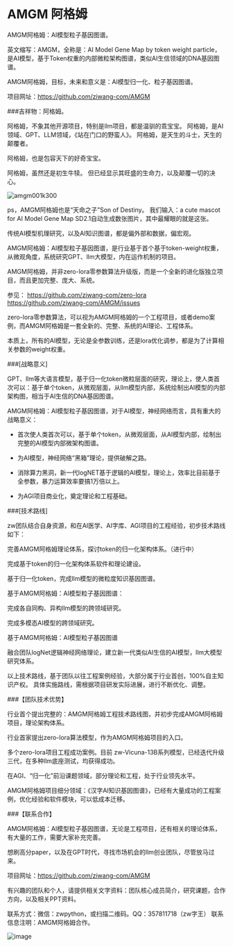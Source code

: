 # AMGM 阿格姆
AMGM阿格姆：AI模型粒子基因图谱。

英文缩写：AMGM，全称是：AI Model Gene Map by token weight particle，是AI模型，基于Token权重的内部微粒架构图谱，类似AI生信领域的DNA基因图谱。

AMGM阿格姆，目标，未来和意义是：AI模型归一化、粒子基因图谱。

项目网址：https://github.com/ziwang-com/AMGM

###吉祥物：阿格姆。

阿格姆，不象其他开源项目，特别是llm项目，都是温驯的乖宝宝。
阿格姆，是AI领域、GPT、LLM领域，《站在门口的野蛮人》。
阿格姆，是天生的斗士，天生的颠覆者。

阿格姆，也是包容天下的好奇宝宝。

阿格姆，虽然还是初生牛犊。
但已经显示其旺盛的生命力，以及颠覆一切的决心。

![amgm001k300](https://github.com/ziwang-com/AMGM/assets/11691791/5e1187ce-e359-4ee0-8d8f-c4599c2eb8fc)

ps，AMGM阿格姆也是“天命之子”Son of Destiny。
我们输入：a cute mascot for AI Model Gene Map
SD2.1自动生成数张图片，其中最耀眼的就是这张。



传统AI模型机理研究，以及AI知识图谱，都是偏外部和数据，偏宏观。

AMGM阿格姆：AI模型粒子基因图谱，是行业基于首个基于token-weight权重，从微观角度，系统研究GPT、llm大模型，内在运作机制的项目。

AMGM阿格姆，并非zero-lora零参数算法升级版，而是一个全新的进化版独立项目，而且更加完整、庞大、系统。

参见：	
https://github.com/ziwang-com/zero-lora
https://github.com/ziwang-com/AMGM/issues

zero-lora零参数算法，可以视为AMGM阿格姆的一个工程项目，或者demo案例，而AMGM阿格姆是一套全新的、完整、系统的AI理论、工程体系。

本质上，所有的AI模型，无论是全参数训练，还是lora优化调参，都是为了计算相关参数的weight权重。

###[战略意义]

GPT、llm等大语言模型，基于归一化token微粒层面的研究，理论上，使人类首次可以：基于单个token，从微观层面，从llm模型内部，系统绘制出AI模型的内部架构图，相当于AI生信的DNA基因图谱。

AMGM阿格姆：AI模型粒子基因图谱，对于AI模型，神经网络而言，具有重大的战略意义：

* 首次使人类首次可以，基于单个token，从微观层面，从AI模型内部，绘制出完整的AI模型内部微架构图谱。

* 为AI模型，神经网络“黑箱”理论，提供破解之路。

* 消除算力黑洞，新一代logNET基于逻辑的AI模型，理论上，效率比目前基于全参数，暴力运算效率要搞1万倍以上。

* 为AGI项目商业化，奠定理论和工程基础。



###[技术路线]

zw团队结合自身资源，和在AI医学、AI字库、AGI项目的工程经验，初步技术路线如下：

完善AMGM阿格姆理论体系，探讨token的归一化架构体系。（进行中）

完成基于token的归一化架构体系软件和理论建设。

基于归一化token，完成llm模型的微粒度知识基因图谱。

基于AMGM阿格姆：AI模型粒子基因图谱：

完成各自同构、异构llm模型的跨领域研究。

完成多模态AI模型的跨领域研究。

基于AMGM阿格姆：AI模型粒子基因图谱

融合团队logNet逻辑神经网络理论，建立新一代类似AI生信的AI模型，llm大模型研究体系。

以上技术路线，基于团队以往工程案例经验，大部分属于行业首创，100%自主知识产权。
具体实施路线，需根据项目研发实际进展，进行不断优化、调整。

###【团队技术优势】

 行业首个提出完整的：AMGM阿格姆工程技术路线图，并初步完成AMGM阿格姆项目，理论架构体系。

 行业首家提出zero-lora算法模型，作为AMGM阿格姆项目的入口。

 多个zero-lora项目工程成功案例。目前 zw-Vicuna-13B系列模型，已经迭代升级三代，在多种llm底座测试，均获得成功。

 在AGI、“归一化”前沿课题领域，部分理论和工程，处于行业领先水平。

AMGM阿格姆项目细分领域：《汉字AI知识基因图谱》，已经有大量成功的工程案例，优化经验和软件模块，可以低成本迁移。

###【联系合作】

AMGM阿格姆：AI模型粒子基因图谱，无论是工程项目，还有相关的理论体系，有大量的工作，需要大家补充完善。

想刷高分paper，以及在GPT时代，寻找市场机会的llm创业团队，尽管放马过来。

项目网址：https://github.com/ziwang-com/AMGM

有兴趣的团队和个人，请提供相关文字资料：团队核心成员简介，研究课题，合作方向，以及相关PPT资料。

联系方式：微信：zwpython，或扫描二维码。QQ：357811718（zw字王） 联系信息注明：AMGM阿格姆合作。

![image](https://github.com/ziwang-com/AMGM/assets/11691791/735d99d0-918d-424d-a5a8-9a47771218b0)

